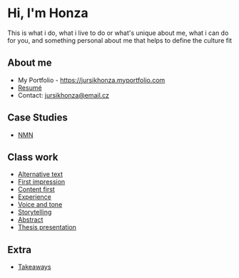 # Hi, I'm Honza

This is what i do, what i live to do or what's unique about me, what i can do for you, and something personal about me that helps to define the culture fit

## About me

- My Portfolio - https://jursikhonza.myportfolio.com
- [Resumé](04-experience)
- Contact: jursikhonza@email.cz

## Case Studies

- [NMN](03-Content-first)

## Class work

- [Alternative text](01-alternative-text)
- [First impression](02-First-impression)
- [Content first](03-Content-first)
- [Experience](04-experience)
- [Voice and tone](05-Voice-and-tone)
- [Storytelling](06-storytelling)
- [Abstract](07-abstract)
- [Thesis presentation](08-thesis-presentation)

## Extra

  - [Takeaways](Takeaways)
